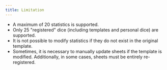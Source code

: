 ```yaml
---
title: Limitation
---
```


- A maximum of 20 statistics is supported.
- Only 25 "registered" dice (including templates and personal dice) are supported.
- It is not possible to modify statistics if they do not exist in the original template.
- Sometimes, it is necessary to manually update sheets if the template is modified. Additionally, in some cases, sheets must be entirely re-registered.